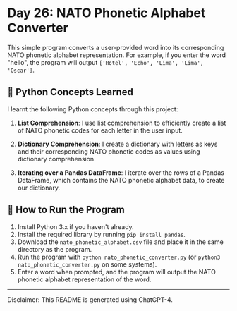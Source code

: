 # Day 26: NATO Phonetic Alphabet Converter

This simple program converts a user-provided word into its corresponding NATO 
phonetic alphabet representation. For example, if you enter the word "hello", 
the program will output `['Hotel', 'Echo', 'Lima', 'Lima', 'Oscar']`.

## 🐍 Python Concepts Learned

I learnt the following Python concepts through this project:

1. **List Comprehension**: I use list comprehension to efficiently create a list 
   of NATO phonetic codes for each letter in the user input.

2. **Dictionary Comprehension**: I create a dictionary with letters as keys and 
   their corresponding NATO phonetic codes as values using dictionary comprehension.

3. **Iterating over a Pandas DataFrame**: I iterate over the rows of a Pandas 
   DataFrame, which contains the NATO phonetic alphabet data, to create our dictionary.

## 🚀 How to Run the Program

1. Install Python 3.x if you haven't already.
2. Install the required library by running `pip install pandas`.
3. Download the `nato_phonetic_alphabet.csv` file and place it in the same 
   directory as the program.
4. Run the program with `python nato_phonetic_converter.py` (or 
   `python3 nato_phonetic_converter.py` on some systems).
5. Enter a word when prompted, and the program will output the NATO phonetic 
   alphabet representation of the word.

---

Disclaimer: This README is generated using ChatGPT-4.
